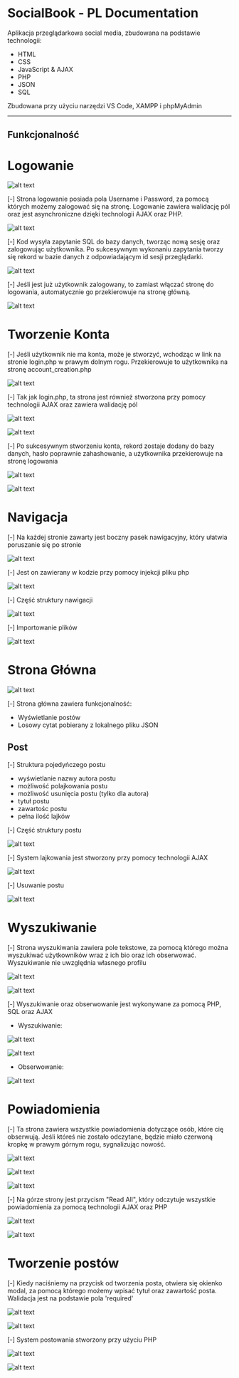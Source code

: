
# SocialBook - PL Documentation

Aplikacja przeglądarkowa social media, zbudowana na podstawie technologii: 

- HTML
- CSS
- JavaScript & AJAX
- PHP
- JSON
- SQL


Zbudowana przy użyciu narzędzi VS Code, XAMPP i phpMyAdmin

----






## Funkcjonalność

# Logowanie

![alt text](https://github.com/Kubenek/SocialBook/blob/master/images/readme/login/main.png?raw=true)

[-] Strona logowanie posiada pola Username i Password, za pomocą których możemy zalogować się na stronę.
Logowanie zawiera walidację pól oraz jest asynchroniczne dzięki technologii AJAX oraz PHP.

![alt text](https://github.com/Kubenek/SocialBook/blob/master/images/readme/login/code1.png?raw=true)

[-] Kod wysyła zapytanie SQL do bazy danych, tworząc nową sesję oraz zalogowując użytkownika. Po sukcesywnym wykonaniu zapytania tworzy się rekord w bazie danych z odpowiadającym id sesji przeglądarki.

![alt text](https://github.com/Kubenek/SocialBook/blob/master/images/readme/login/code2.png?raw=true)

[-] Jeśli jest już użytkownik zalogowany, to zamiast włączać stronę do logowania, automatycznie go przekierowuje na stronę główną.

![alt text](https://github.com/Kubenek/SocialBook/blob/master/images/readme/login/code3.png?raw=true)



# Tworzenie Konta

[-] Jeśli użytkownik nie ma konta, może je stworzyć, wchodząc w link na stronie login.php w prawym dolnym rogu. Przekierowuje to użytkownika na stronę account_creation.php

![alt text](https://github.com/Kubenek/SocialBook/blob/master/images/readme/accr/main.png?raw=true)

[-] Tak jak login.php, ta strona jest również stworzona przy pomocy technologii AJAX oraz zawiera walidację pól

![alt text](https://github.com/Kubenek/SocialBook/blob/master/images/readme/accr/code1.png?raw=true)

![alt text](https://github.com/Kubenek/SocialBook/blob/master/images/readme/accr/code2.png?raw=true)

[-] Po sukcesywnym stworzeniu konta, rekord zostaje dodany do bazy danych, hasło poprawnie zahashowanie, a użytkownika przekierowuje na stronę logowania

![alt text](https://github.com/Kubenek/SocialBook/blob/master/images/readme/accr/code3.png?raw=true)

![alt text](https://github.com/Kubenek/SocialBook/blob/master/images/readme/accr/code4.png?raw=true)
# Navigacja

[-] Na każdej stronie zawarty jest boczny pasek nawigacyjny, który ułatwia poruszanie się po stronie

![alt text](https://github.com/Kubenek/SocialBook/blob/master/images/readme/nav/main.png?raw=true)

[-] Jest on zawierany w kodzie przy pomocy injekcji pliku php

![alt text](https://github.com/Kubenek/SocialBook/blob/master/images/readme/nav/code1.png?raw=true)

[-] Część struktury nawigacji

![alt text](https://github.com/Kubenek/SocialBook/blob/master/images/readme/nav/code2.png?raw=true)

[-] Importowanie plików

![alt text](https://github.com/Kubenek/SocialBook/blob/master/images/readme/nav/code3.png?raw=true)
# Strona Główna

![alt text](https://github.com/Kubenek/SocialBook/blob/master/images/readme/feed/main.png?raw=true)

[-] Strona główna zawiera funkcjonalność:
- Wyświetlanie postów
- Losowy cytat pobierany z lokalnego pliku JSON

## Post

[-] Struktura pojedyńczego postu
- wyświetlanie nazwy autora postu
- możliwość polajkowania postu
- możliwość usunięcia postu (tylko dla autora)
- tytuł postu
- zawartośc postu
- pełna ilość lajków

[-] Część struktury postu

![alt text](https://github.com/Kubenek/SocialBook/blob/master/images/readme/feed/code1.png?raw=true)

[-] System lajkowania jest stworzony przy pomocy technologii AJAX

![alt text](https://github.com/Kubenek/SocialBook/blob/master/images/readme/feed/code2.png?raw=true)

[-] Usuwanie postu

![alt text](https://github.com/Kubenek/SocialBook/blob/master/images/readme/feed/code3.png?raw=true)
# Wyszukiwanie

[-] Strona wyszukiwania zawiera pole tekstowe, za pomocą którego można wyszukiwać użytkowników wraz z ich bio oraz ich obserwować. Wyszukiwanie nie uwzględnia własnego profilu

![alt text](https://github.com/Kubenek/SocialBook/blob/master/images/readme/search/main.png?raw=true)

![alt text](https://github.com/Kubenek/SocialBook/blob/master/images/readme/search/code1.png?raw=true)

[-] Wyszukiwanie oraz obserwowanie jest wykonywane za pomocą PHP, SQL oraz AJAX

- Wyszukiwanie:

![alt text](https://github.com/Kubenek/SocialBook/blob/master/images/readme/search/code2.png?raw=true)

![alt text](https://github.com/Kubenek/SocialBook/blob/master/images/readme/search/code3.png?raw=true)

- Obserwowanie:

![alt text](https://github.com/Kubenek/SocialBook/blob/master/images/readme/search/code4.png?raw=true)





# Powiadomienia

[-] Ta strona zawiera wszystkie powiadomienia dotyczące osób, które cię obserwują. Jeśli któreś nie zostało odczytane, będzie miało czerwoną kropkę w prawym górnym rogu, sygnalizując nowość.

![alt text](https://github.com/Kubenek/SocialBook/blob/master/images/readme/notify/main.png?raw=true)

![alt text](https://github.com/Kubenek/SocialBook/blob/master/images/readme/notify/code1.png?raw=true)

![alt text](https://github.com/Kubenek/SocialBook/blob/master/images/readme/notify/code4.png?raw=true)

[-] Na górze strony jest przycism "Read All", który odczytuje wszystkie powiadomienia za pomocą technologii AJAX oraz PHP

![alt text](https://github.com/Kubenek/SocialBook/blob/master/images/readme/notify/code3.png?raw=true)

![alt text](https://github.com/Kubenek/SocialBook/blob/master/images/readme/notify/code2.png?raw=true)


# Tworzenie postów

[-] Kiedy naciśniemy na przycisk od tworzenia posta, otwiera się okienko modal, za pomocą którego możemy wpisać tytuł oraz zawartość posta. Walidacja jest na podstawie pola 'required'

![alt text](https://github.com/Kubenek/SocialBook/blob/master/images/readme/cr/main.png?raw=true)

![alt text](https://github.com/Kubenek/SocialBook/blob/master/images/readme/cr/code1.png?raw=true)

[-] System postowania stworzony przy użyciu PHP

![alt text](https://github.com/Kubenek/SocialBook/blob/master/images/readme/cr/code2.png?raw=true)

![alt text](https://github.com/Kubenek/SocialBook/blob/master/images/readme/cr/code3.png?raw=true)



